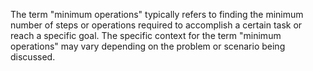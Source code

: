 The term "minimum operations" typically refers to finding the minimum number of steps or operations required to accomplish a certain task or reach a specific goal. The specific context for the term "minimum operations" may vary depending on the problem or scenario being discussed.